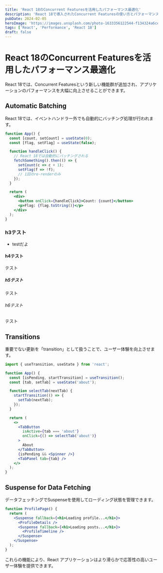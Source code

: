 ```yaml
---
title: 'React 18のConcurrent Featuresを活用したパフォーマンス最適化'
description: 'React 18で導入されたConcurrent Featuresの使い方とパフォーマンス向上のテクニックを詳しく解説します。'
pubDate: 2024-02-05
heroImage: 'https://images.unsplash.com/photo-1633356122544-f134324a6cee?w=800&h=400&fit=crop'
tags: ['React', 'Performance', 'React 18']
draft: false
---
```


# React 18のConcurrent Featuresを活用したパフォーマンス最適化

React 18では、Concurrent Featuresという新しい機能群が追加され、アプリケーションのパフォーマンスを大幅に向上させることができます。

## Automatic Batching

React 18では、イベントハンドラー外でも自動的にバッチング処理が行われます。

```jsx
function App() {
  const [count, setCount] = useState(0);
  const [flag, setFlag] = useState(false);

  function handleClick() {
    // React 18では自動的にバッチングされる
    fetchSomething().then(() => {
      setCount(c => c + 1);
      setFlag(f => !f);
      // 1回のre-renderのみ
    });
  }

  return (
    <div>
      <button onClick={handleClick}>Count: {count}</button>
      <p>Flag: {flag.toString()}</p>
    </div>
  );
}
```
### h3テスト

 - testだよ

#### h4テスト
テスト

##### h5テスト
テスト

###### h6テスト
テスト

## Transitions

重要でない更新を「transition」として扱うことで、ユーザー体験を向上させます。

```jsx
import { useTransition, useState } from 'react';

function App() {
  const [isPending, startTransition] = useTransition();
  const [tab, setTab] = useState('about');

  function selectTab(nextTab) {
    startTransition(() => {
      setTab(nextTab);
    });
  }

  return (
    <>
      <TabButton
        isActive={tab === 'about'}
        onClick={() => selectTab('about')}
      >
        About
      </TabButton>
      {isPending && <Spinner />}
      <TabPanel tab={tab} />
    </>
  );
}
```

## Suspense for Data Fetching

データフェッチングでSuspenseを使用してローディング状態を管理できます。

```jsx
function ProfilePage() {
  return (
    <Suspense fallback={<h1>Loading profile...</h1>}>
      <ProfileDetails />
      <Suspense fallback={<h1>Loading posts...</h1>}>
        <ProfileTimeline />
      </Suspense>
    </Suspense>
  );
}
```

これらの機能により、React アプリケーションはより滑らかで応答性の高いユーザー体験を提供できます。